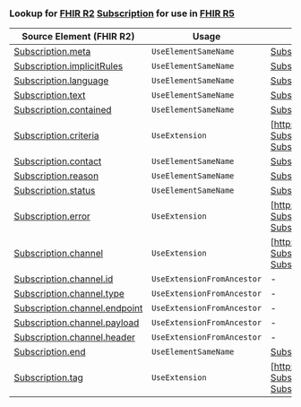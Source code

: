 ### Lookup for [FHIR R2](https://hl7.org/fhir/DSTU2/) [Subscription](https://hl7.org/fhir/DSTU2/Subscription.html) for use in [FHIR R5](https://hl7.org/fhir/R5/)

| Source Element (FHIR R2) | Usage | Target |
| -------------- | ----- | ------ |
| [Subscription.meta](https://hl7.org/fhir/DSTU2/Subscription.html#resource) | `UseElementSameName` | [Subscription.meta](https://hl7.org/fhir/R5/Subscription.html#resource) |
| [Subscription.implicitRules](https://hl7.org/fhir/DSTU2/Subscription.html#resource) | `UseElementSameName` | [Subscription.implicitRules](https://hl7.org/fhir/R5/Subscription.html#resource) |
| [Subscription.language](https://hl7.org/fhir/DSTU2/Subscription.html#resource) | `UseElementSameName` | [Subscription.language](https://hl7.org/fhir/R5/Subscription.html#resource) |
| [Subscription.text](https://hl7.org/fhir/DSTU2/Subscription.html#resource) | `UseElementSameName` | [Subscription.text](https://hl7.org/fhir/R5/Subscription.html#resource) |
| [Subscription.contained](https://hl7.org/fhir/DSTU2/Subscription.html#resource) | `UseElementSameName` | [Subscription.contained](https://hl7.org/fhir/R5/Subscription.html#resource) |
| [Subscription.criteria](https://hl7.org/fhir/DSTU2/Subscription.html#resource) | `UseExtension` | [http://hl7.org/fhir/1.0/StructureDefinition/extension-Subscription.criteria](StructureDefinition-ext-R2-Subscription.criteria.html) |
| [Subscription.contact](https://hl7.org/fhir/DSTU2/Subscription.html#resource) | `UseElementSameName` | [Subscription.contact](https://hl7.org/fhir/R5/Subscription.html#resource) |
| [Subscription.reason](https://hl7.org/fhir/DSTU2/Subscription.html#resource) | `UseElementSameName` | [Subscription.reason](https://hl7.org/fhir/R5/Subscription.html#resource) |
| [Subscription.status](https://hl7.org/fhir/DSTU2/Subscription.html#resource) | `UseElementSameName` | [Subscription.status](https://hl7.org/fhir/R5/Subscription.html#resource) |
| [Subscription.error](https://hl7.org/fhir/DSTU2/Subscription.html#resource) | `UseExtension` | [http://hl7.org/fhir/1.0/StructureDefinition/extension-Subscription.error](StructureDefinition-ext-R2-Subscription.error.html) |
| [Subscription.channel](https://hl7.org/fhir/DSTU2/Subscription.html#resource) | `UseExtension` | [http://hl7.org/fhir/1.0/StructureDefinition/extension-Subscription.channel](StructureDefinition-ext-R2-Subscription.channel.html) |
| [Subscription.channel.id](https://hl7.org/fhir/DSTU2/Subscription.html#resource) | `UseExtensionFromAncestor` | - |
| [Subscription.channel.type](https://hl7.org/fhir/DSTU2/Subscription.html#resource) | `UseExtensionFromAncestor` | - |
| [Subscription.channel.endpoint](https://hl7.org/fhir/DSTU2/Subscription.html#resource) | `UseExtensionFromAncestor` | - |
| [Subscription.channel.payload](https://hl7.org/fhir/DSTU2/Subscription.html#resource) | `UseExtensionFromAncestor` | - |
| [Subscription.channel.header](https://hl7.org/fhir/DSTU2/Subscription.html#resource) | `UseExtensionFromAncestor` | - |
| [Subscription.end](https://hl7.org/fhir/DSTU2/Subscription.html#resource) | `UseElementSameName` | [Subscription.end](https://hl7.org/fhir/R5/Subscription.html#resource) |
| [Subscription.tag](https://hl7.org/fhir/DSTU2/Subscription.html#resource) | `UseExtension` | [http://hl7.org/fhir/1.0/StructureDefinition/extension-Subscription.tag](StructureDefinition-ext-R2-Subscription.tag.html) |
